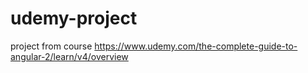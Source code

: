 # udemy-project

project from course https://www.udemy.com/the-complete-guide-to-angular-2/learn/v4/overview
